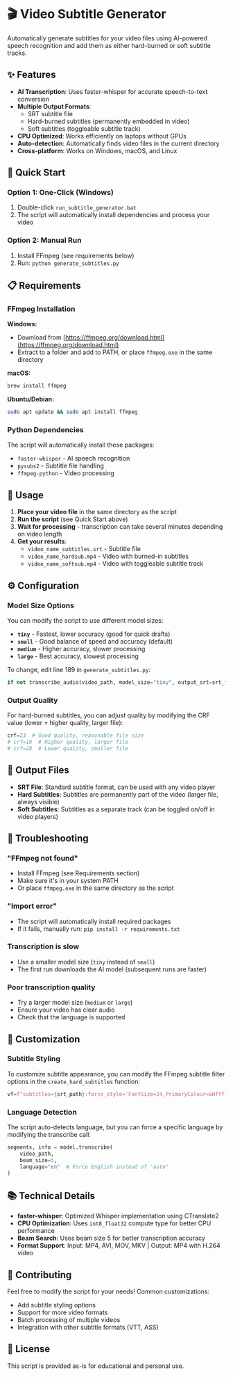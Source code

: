 # 🎬 Video Subtitle Generator

Automatically generate subtitles for your video files using AI-powered speech recognition and add them as either hard-burned or soft subtitle tracks.

## ✨ Features

- **AI Transcription**: Uses faster-whisper for accurate speech-to-text conversion
- **Multiple Output Formats**: 
  - SRT subtitle file
  - Hard-burned subtitles (permanently embedded in video)
  - Soft subtitles (toggleable subtitle track)
- **CPU Optimized**: Works efficiently on laptops without GPUs
- **Auto-detection**: Automatically finds video files in the current directory
- **Cross-platform**: Works on Windows, macOS, and Linux

## 🚀 Quick Start

### Option 1: One-Click (Windows)
1. Double-click `run_subtitle_generator.bat`
2. The script will automatically install dependencies and process your video

### Option 2: Manual Run
1. Install FFmpeg (see requirements below)
2. Run: `python generate_subtitles.py`

## 📋 Requirements

### FFmpeg Installation

**Windows:**
- Download from [https://ffmpeg.org/download.html](https://ffmpeg.org/download.html)
- Extract to a folder and add to PATH, or place `ffmpeg.exe` in the same directory

**macOS:**
```bash
brew install ffmpeg
```

**Ubuntu/Debian:**
```bash
sudo apt update && sudo apt install ffmpeg
```

### Python Dependencies
The script will automatically install these packages:
- `faster-whisper` - AI speech recognition
- `pysubs2` - Subtitle file handling
- `ffmpeg-python` - Video processing

## 🎯 Usage

1. **Place your video file** in the same directory as the script
2. **Run the script** (see Quick Start above)
3. **Wait for processing** - transcription can take several minutes depending on video length
4. **Get your results**:
   - `video_name_subtitles.srt` - Subtitle file
   - `video_name_hardsub.mp4` - Video with burned-in subtitles
   - `video_name_softsub.mp4` - Video with toggleable subtitle track

## ⚙️ Configuration

### Model Size Options
You can modify the script to use different model sizes:

- **`tiny`** - Fastest, lower accuracy (good for quick drafts)
- **`small`** - Good balance of speed and accuracy (default)
- **`medium`** - Higher accuracy, slower processing
- **`large`** - Best accuracy, slowest processing

To change, edit line 189 in `generate_subtitles.py`:
```python
if not transcribe_audio(video_path, model_size="tiny", output_srt=srt_file):
```

### Output Quality
For hard-burned subtitles, you can adjust quality by modifying the CRF value (lower = higher quality, larger file):
```python
crf=23  # Good quality, reasonable file size
# crf=18  # Higher quality, larger file
# crf=28  # Lower quality, smaller file
```

## 📁 Output Files

- **SRT File**: Standard subtitle format, can be used with any video player
- **Hard Subtitles**: Subtitles are permanently part of the video (larger file, always visible)
- **Soft Subtitles**: Subtitles as a separate track (can be toggled on/off in video players)

## 🔧 Troubleshooting

### "FFmpeg not found"
- Install FFmpeg (see Requirements section)
- Make sure it's in your system PATH
- Or place `ffmpeg.exe` in the same directory as the script

### "Import error"
- The script will automatically install required packages
- If it fails, manually run: `pip install -r requirements.txt`

### Transcription is slow
- Use a smaller model size (`tiny` instead of `small`)
- The first run downloads the AI model (subsequent runs are faster)

### Poor transcription quality
- Try a larger model size (`medium` or `large`)
- Ensure your video has clear audio
- Check that the language is supported

## 🎨 Customization

### Subtitle Styling
To customize subtitle appearance, you can modify the FFmpeg subtitle filter options in the `create_hard_subtitles` function:

```python
vf=f"subtitles={srt_path}:force_style='FontSize=24,PrimaryColour=&Hffffff,OutlineColour=&H000000,Bold=1'"
```

### Language Detection
The script auto-detects language, but you can force a specific language by modifying the transcribe call:

```python
segments, info = model.transcribe(
    video_path, 
    beam_size=5,
    language="en"  # Force English instead of "auto"
)
```

## 📚 Technical Details

- **faster-whisper**: Optimized Whisper implementation using CTranslate2
- **CPU Optimization**: Uses `int8_float32` compute type for better CPU performance
- **Beam Search**: Uses beam size 5 for better transcription accuracy
- **Format Support**: Input: MP4, AVI, MOV, MKV | Output: MP4 with H.264 video

## 🤝 Contributing

Feel free to modify the script for your needs! Common customizations:
- Add subtitle styling options
- Support for more video formats
- Batch processing of multiple videos
- Integration with other subtitle formats (VTT, ASS)

## 📄 License

This script is provided as-is for educational and personal use.
